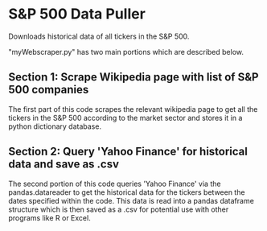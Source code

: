 # S&P 500 Data Puller
Downloads historical data of all tickers in the S&P 500.

"myWebscraper.py" has two main portions which are described below.

## Section 1: Scrape Wikipedia page with list of S&P 500 companies 
The first part of this code scrapes the relevant wikipedia page to get all the tickers in the S&P 500 according to the market sector and stores it in a python dictionary database. 

## Section 2: Query 'Yahoo Finance' for historical data and save as .csv
The second portion of this code queries 'Yahoo Finance' via the pandas.datareader to get the historical data for the tickers between the dates specified within the code. This data is read into a pandas dataframe structure which is then saved as a .csv for potential use with other programs like R or Excel. 
